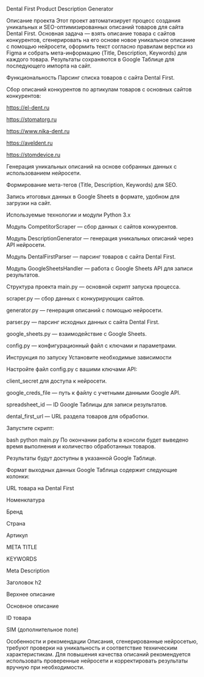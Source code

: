 Dental First Product Description Generator

Описание проекта
Этот проект автоматизирует процесс создания уникальных и SEO-оптимизированных описаний товаров для сайта Dental First. Основная задача — взять описание товара с сайтов конкурентов, сгенерировать на его основе новое уникальное описание с помощью нейросети, оформить текст согласно правилам верстки из Figma и собрать мета-информацию (Title, Description, Keywords) для каждого товара. Результаты сохраняются в Google Таблице для последующего импорта на сайт.

Функциональность
Парсинг списка товаров с сайта Dental First.

Сбор описаний конкурентов по артикулам товаров с основных сайтов конкурентов:

https://el-dent.ru

https://stomatorg.ru

https://www.nika-dent.ru

https://aveldent.ru

https://stomdevice.ru

Генерация уникальных описаний на основе собранных данных с использованием нейросети.

Формирование мета-тегов (Title, Description, Keywords) для SEO.

Запись итоговых данных в Google Sheets в формате, удобном для загрузки на сайт.

Используемые технологии и модули
Python 3.x

Модуль CompetitorScraper — сбор данных с сайтов конкурентов.

Модуль DescriptionGenerator — генерация уникальных описаний через API нейросети.

Модуль DentalFirstParser — парсинг товаров с сайта Dental First.

Модуль GoogleSheetsHandler — работа с Google Sheets API для записи результатов.

Структура проекта
main.py — основной скрипт запуска процесса.

scraper.py — сбор данных с конкурирующих сайтов.

generator.py — генерация описаний с помощью нейросети.

parser.py — парсинг исходных данных с сайта Dental First.

google_sheets.py — взаимодействие с Google Sheets.

config.py — конфигурационный файл с ключами и параметрами.

Инструкция по запуску
Установите необходимые зависимости 

Настройте файл config.py с вашими ключами API:

client_secret для доступа к нейросети.

google_creds_file — путь к файлу с учетными данными Google API.

spreadsheet_id — ID Google Таблицы для записи результатов.

dental_first_url — URL раздела товаров для обработки.

Запустите скрипт:

bash
python main.py
По окончании работы в консоли будет выведено время выполнения и количество обработанных товаров.

Результаты будут доступны в указанной Google Таблице.

Формат выходных данных
Google Таблица содержит следующие колонки:

URL товара на Dental First

Номенклатура

Бренд

Страна

Артикул

META TITLE

KEYWORDS

Meta Description

Заголовок h2

Верхнее описание

Основное описание

ID товара

SIM (дополнительное поле)

Особенности и рекомендации
Описания, сгенерированные нейросетью, требуют проверки на уникальность и соответствие техническим характеристикам.
Для повышения качества описаний рекомендуется использовать проверенные нейросети и корректировать результаты вручную при необходимости.
